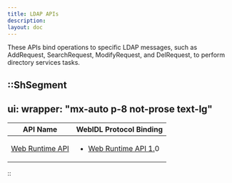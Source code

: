 ```yaml
---
title: LDAP APIs
description:
layout: doc
---
```

These APIs bind operations to specific LDAP messages, such as AddRequest, SearchRequest, ModifyRequest, and DelRequest, to perform directory services tasks.

::ShSegment
---
ui:
  wrapper: "mx-auto p-8 not-prose text-lg"
---
<table id="publicdocuments-table" class="table-fixed">
  <thead>
    <tr>
      <th>API Name</th>
      <th>WebIDL Protocol Binding</th>
    </tr>
  </thead>
  <tbody>
    <tr>
      <td>
        <a target="_blank" href="http://www.openmobilealliance.org/release/WRAPI/">Web Runtime API</a>
      </td>
      <td>
        <ul>
          <li>
            <p>
              <a target="_blank" href="https://www.openmobilealliance.org/release/WRAPI/V1_0-20140923-A/">Web Runtime API 1.</a>0
            </p>
          </li>
        </ul>
      </td>
    </tr>
  </tbody>
</table>
::
